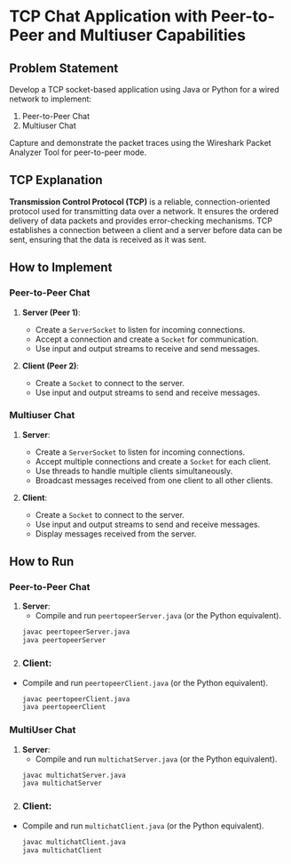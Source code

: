 # TCP Chat Application with Peer-to-Peer and Multiuser Capabilities

## Problem Statement
Develop a TCP socket-based application using Java or Python for a wired network to implement:
1. Peer-to-Peer Chat
2. Multiuser Chat

Capture and demonstrate the packet traces using the Wireshark Packet Analyzer Tool for peer-to-peer mode.

## TCP Explanation
**Transmission Control Protocol (TCP)** is a reliable, connection-oriented protocol used for transmitting data over a network. It ensures the ordered delivery of data packets and provides error-checking mechanisms. TCP establishes a connection between a client and a server before data can be sent, ensuring that the data is received as it was sent.

## How to Implement

### Peer-to-Peer Chat
1. **Server (Peer 1)**:
   - Create a `ServerSocket` to listen for incoming connections.
   - Accept a connection and create a `Socket` for communication.
   - Use input and output streams to receive and send messages.

2. **Client (Peer 2)**:
   - Create a `Socket` to connect to the server.
   - Use input and output streams to send and receive messages.

### Multiuser Chat
1. **Server**:
   - Create a `ServerSocket` to listen for incoming connections.
   - Accept multiple connections and create a `Socket` for each client.
   - Use threads to handle multiple clients simultaneously.
   - Broadcast messages received from one client to all other clients.

2. **Client**:
   - Create a `Socket` to connect to the server.
   - Use input and output streams to send and receive messages.
   - Display messages received from the server.

## How to Run

### Peer-to-Peer Chat
1. **Server**:
   - Compile and run `peertopeerServer.java` (or the Python equivalent).
   ```bash
   javac peertopeerServer.java
   java peertopeerServer

2. ### Client:
- Compile and run `peertopeerClient.java` (or the Python equivalent).
   ```bash
   javac peertopeerClient.java
   java peertopeerClient

### MultiUser Chat
1. **Server**:
   - Compile and run `multichatServer.java` (or the Python equivalent).
   ```bash
   javac multichatServer.java
   java multichatServer

2. ### Client:
- Compile and run `multichatClient.java` (or the Python equivalent).
   ```bash
   javac multichatClient.java
   java multichatClient




